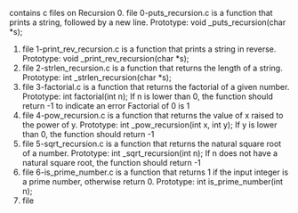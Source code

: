 contains c files on Recursion
0. file 0-puts_recursion.c is a function that prints a string, followed by a new line.
Prototype: void _puts_recursion(char *s);
1. file 1-print_rev_recursion.c is a function that prints a string in reverse.
Prototype: void _print_rev_recursion(char *s);
2. file 2-strlen_recursion.c is a function that returns the length of a string.
Prototype: int _strlen_recursion(char *s);
3. file 3-factorial.c is  a function that returns the factorial of a given number.
Prototype: int factorial(int n);
If n is lower than 0, the function should return -1 to indicate an error
Factorial of 0 is 1
4. file 4-pow_recursion.c is a function that returns the value of x raised to the power of y.
Prototype: int _pow_recursion(int x, int y);
If y is lower than 0, the function should return -1
5. file 5-sqrt_recursion.c is a function that returns the natural square root of a number.
Prototype: int _sqrt_recursion(int n);
If n does not have a natural square root, the function should return -1
6. file 6-is_prime_number.c is a function that returns 1 if the input integer is a prime number, otherwise return 0.
Prototype: int is_prime_number(int n);
7. file 
